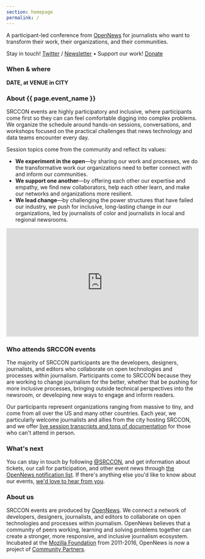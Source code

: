 ```yaml
---
section: homepage
permalink: /
---
```


<div class="page-intro">
    <p class="big-type">A participant-led conference from <a href="https://opennews.org">OpenNews</a> for&nbsp;journalists who want to transform their work, their organizations, and their communities.</p>
    <p>
        Stay in touch! <a href="https://twitter.com/srccon">Twitter</a> / <a href="https://opennews.us5.list-manage.com/subscribe?u=71c95e9a43708843d2fdc1f09&id=996e9290cc">Newsletter</a>
        <span class="line-splitter">&bull;</span>
        Support our work! <a href="https://opennews.org/donate">Donate</a>
    </p>
</div>

### When & where

**DATE, at VENUE in CITY**

### About {{ page.event_name }}

SRCCON events are highly participatory and inclusive, where participants come first so they can can feel comfortable digging into complex problems. We organize the schedule around hands-on sessions, conversations, and workshops focused on the practical challenges that news technology and data teams encounter every day.

Session topics come from the community and reflect its values:

* **We experiment in the open**—by sharing our work and processes, we do the transformative work our organizations need to better connect with and inform our communities.
* **We support one another**—by offering each other our expertise and empathy, we find new collaborators, help each other learn, and make our networks and organizations more resilient.
* **We lead change**—by challenging the power structures that have failed our industry, we push for inclusive, long-lasting change in our organizations, led by journalists of color and journalists in local and regional newsrooms.

<style>.embed-container { position: relative; padding-bottom: 56.25%; height: 0; overflow: hidden; max-width: 100%; } .embed-container iframe, .embed-container object, .embed-container embed { position: absolute; top: 0; left: 0; width: 100%; height: 100%; }</style><div class='embed-container'><iframe src='https://player.vimeo.com/video/180221748' frameborder='0' webkitAllowFullScreen mozallowfullscreen allowFullScreen></iframe></div>

### Who attends SRCCON events

The majority of SRCCON participants are the developers, designers, journalists, and editors who collaborate on open technologies and processes within journalism. Participants come to SRCCON because they are working to change journalism for the better, whether that be pushing for more inclusive processes, bringing outside technical perspectives into the newsroom, or developing new ways to engage and inform readers.

Our participants represent organizations ranging from massive to tiny, and come from all over the US and many other countries. Each year, we particularly welcome journalists and allies from the city hosting SRCCON, and we offer [live session transcripts and tons of documentation](https://2019.srccon.org/documentation/) for those who can't attend in person.

### What's next

You can stay in touch by following [@SRCCON](https://twitter.com/srccon), and get information about tickets, our call for participation, and other event news through [the OpenNews notification list](https://opennews.us5.list-manage.com/subscribe?u=71c95e9a43708843d2fdc1f09&id=996e9290cc). If there's anything else you'd like to know about our events, [we'd love to hear from you](mailto:srccon@opennews.org).

### About us

SRCCON events are produced by [OpenNews](https://opennews.org). We connect a network of developers, designers, journalists, and editors to collaborate on open technologies and processes within journalism. OpenNews believes that a community of peers working, learning and solving problems together can create a stronger, more responsive, and inclusive journalism ecosystem. Incubated at the [Mozilla Foundation](https://www.mozilla.org/en-US/foundation/) from 2011-2016, OpenNews is now a project of [Community Partners](http://communitypartners.org/).
